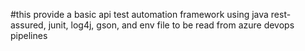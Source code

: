 #this provide a basic api test automation framework using java rest-assured, junit, log4j, gson, and env file to be read from azure devops pipelines
